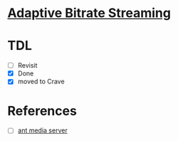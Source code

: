 # [Adaptive Bitrate Streaming](https://en.wikipedia.org/wiki/Adaptive_bitrate_streaming)

# TDL

- [ ] Revisit 
- [x] Done
- [x] moved to Crave

# References

- [ ] [ant media server](https://github.com/ant-media/Ant-Media-Server)
